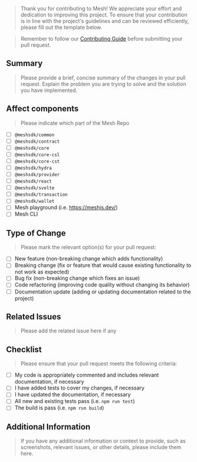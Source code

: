> Thank you for contributing to Mesh! We appreciate your effort and dedication to improving this project. To ensure that your contribution is in line with the project's guidelines and can be reviewed efficiently, please fill out the template below.

> Remember to follow our [Contributing Guide](CONTRIBUTING.md) before submitting your pull request.

## Summary

> Please provide a brief, concise summary of the changes in your pull request. Explain the problem you are trying to solve and the solution you have implemented.

## Affect components

> Please indicate which part of the Mesh Repo

- [ ] `@meshsdk/common`
- [ ] `@meshsdk/contract`
- [ ] `@meshsdk/core`
- [ ] `@meshsdk/core-csl`
- [ ] `@meshsdk/core-cst`
- [ ] `@meshsdk/hydra`
- [ ] `@meshsdk/provider`
- [ ] `@meshsdk/react`
- [ ] `@meshsdk/svelte`
- [ ] `@meshsdk/transaction`
- [ ] `@meshsdk/wallet`
- [ ] Mesh playground (i.e. <https://meshjs.dev/>)
- [ ] Mesh CLI

## Type of Change

> Please mark the relevant option(s) for your pull request:

- [ ] New feature (non-breaking change which adds functionality)
- [ ] Breaking change (fix or feature that would cause existing functionality to not work as expected)
- [ ] Bug fix (non-breaking change which fixes an issue)
- [ ] Code refactoring (improving code quality without changing its behavior)
- [ ] Documentation update (adding or updating documentation related to the project)

## Related Issues

> Please add the related issue here if any

## Checklist

> Please ensure that your pull request meets the following criteria:

- [ ] My code is appropriately commented and includes relevant documentation, if necessary
- [ ] I have added tests to cover my changes, if necessary
- [ ] I have updated the documentation, if necessary
- [ ] All new and existing tests pass (i.e. `npm run test`)
- [ ] The build is pass (i.e. `npm run build`)

## Additional Information

> If you have any additional information or context to provide, such as screenshots, relevant issues, or other details, please include them here.
